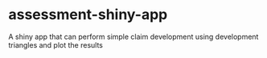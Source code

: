 # assessment-shiny-app
A shiny app that can perform simple claim development using development triangles and plot the results
